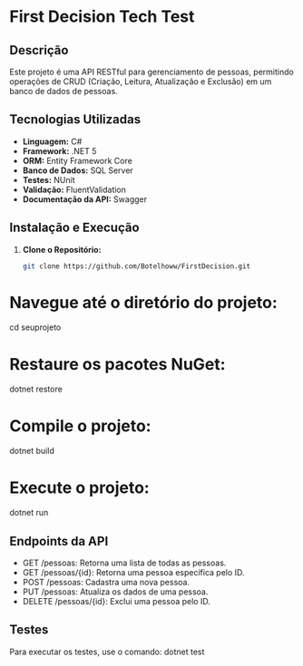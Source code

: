 # First Decision Tech Test

## Descrição

Este projeto é uma API RESTful para gerenciamento de pessoas, permitindo operações de CRUD (Criação, Leitura, Atualização e Exclusão) em um banco de dados de pessoas.

## Tecnologias Utilizadas

- **Linguagem:** C#
- **Framework:** .NET 5
- **ORM:** Entity Framework Core
- **Banco de Dados:** SQL Server
- **Testes:** NUnit
- **Validação:** FluentValidation
- **Documentação da API:** Swagger

## Instalação e Execução

1. **Clone o Repositório:**
   ```bash
   git clone https://github.com/Botelhoww/FirstDecision.git

# Navegue até o diretório do projeto:
cd seuprojeto

# Restaure os pacotes NuGet:
dotnet restore

# Compile o projeto:
dotnet build

# Execute o projeto:
dotnet run


## Endpoints da API
- GET /pessoas: Retorna uma lista de todas as pessoas.
- GET /pessoas/{id}: Retorna uma pessoa específica pelo ID.
- POST /pessoas: Cadastra uma nova pessoa.
- PUT /pessoas: Atualiza os dados de uma pessoa.
- DELETE /pessoas/{id}: Exclui uma pessoa pelo ID.


## Testes 
Para executar os testes, use o comando:
dotnet test

